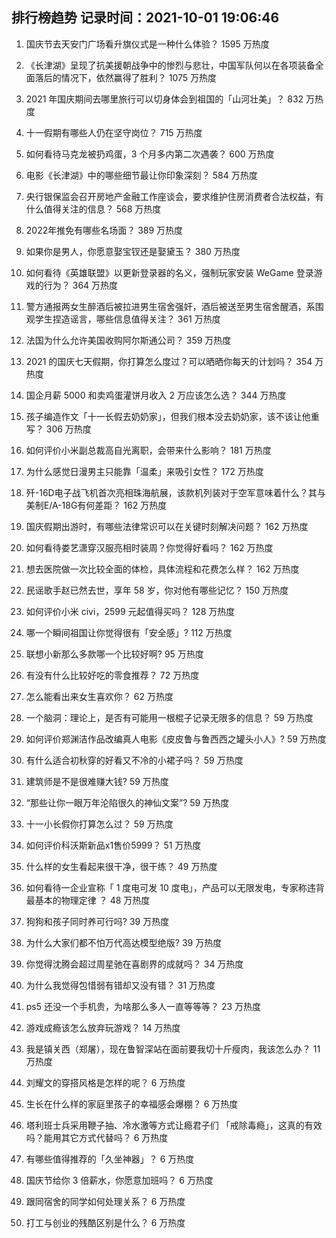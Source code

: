 
## 排行榜趋势 记录时间：2021-10-01 19:06:46
  
  1. 国庆节去天安门广场看升旗仪式是一种什么体验？ 1595 万热度
    
  2. 《长津湖》呈现了抗美援朝战争中的惨烈与悲壮，中国军队何以在各项装备全面落后的情况下，依然赢得了胜利？ 1075 万热度
    
  3. 2021 年国庆期间去哪里旅行可以切身体会到祖国的「山河壮美」？ 832 万热度
    
  4. 十一假期有哪些人仍在坚守岗位？ 715 万热度
    
  5. 如何看待马克龙被扔鸡蛋，3 个月多内第二次遇袭？ 600 万热度
    
  6. 电影《长津湖》中的哪些细节最让你印象深刻？ 584 万热度
    
  7. 央行银保监会召开房地产金融工作座谈会，要求维护住房消费者合法权益，有什么值得关注的信息？ 568 万热度
    
  8. 2022年推免有哪些名场面？ 389 万热度
    
  9. 如果你是男人，你愿意娶宝钗还是娶黛玉？ 380 万热度
    
  10. 如何看待《英雄联盟》以更新登录器的名义，强制玩家安装 WeGame 登录游戏的行为？ 364 万热度
    
  11. 警方通报两女生醉酒后被拉进男生宿舍强奸，酒后被送至男生宿舍醒酒，系围观学生捏造谣言，哪些信息值得关注？ 361 万热度
    
  12. 法国为什么允许美国收购阿尔斯通公司？ 359 万热度
    
  13. 2021 的国庆七天假期，你打算怎么度过？可以晒晒你每天的计划吗？ 354 万热度
    
  14. 国企月薪  5000 和卖鸡蛋灌饼月收入 2 万应该怎么选？ 344 万热度
    
  15. 孩子编造作文「十一长假去奶奶家」，但我们根本没去奶奶家，该不该让他重写？ 306 万热度
    
  16. 如何评价小米副总裁高自光离职，会带来什么影响？ 181 万热度
    
  17. 为什么感觉日漫男主只能靠「温柔」来吸引女性？ 172 万热度
    
  18. 歼-16D电子战飞机首次亮相珠海航展，该款机列装对于空军意味着什么？其与美制E/A-18G有何差距？ 162 万热度
    
  19. 国庆假期出游时，有哪些法律常识可以在关键时刻解决问题？ 162 万热度
    
  20. 如何看待娄艺潇穿汉服亮相时装周？你觉得好看吗？ 162 万热度
    
  21. 想去医院做一次比较全面的体检，具体流程和花费怎么样？ 162 万热度
    
  22. 民谣歌手赵已然去世，享年 58 岁，你对他有哪些记忆？ 150 万热度
    
  23. 如何评价小米 civi，2599 元起值得买吗？ 128 万热度
    
  24. 哪一个瞬间祖国让你觉得很有「安全感」? 112 万热度
    
  25. 联想小新那么多款哪一个比较好啊? 95 万热度
    
  26. 有没有什么比较好吃的零食推荐？ 72 万热度
    
  27. 怎么能看出来女生喜欢你？ 62 万热度
    
  28. 一个脑洞：理论上，是否有可能用一根棍子记录无限多的信息？ 59 万热度
    
  29. 如何评价郑渊洁作品改编真人电影《皮皮鲁与鲁西西之罐头小人》? 59 万热度
    
  30. 有什么适合初秋穿的好看又不冷的小裙子吗？ 59 万热度
    
  31. 建筑师是不是很难赚大钱? 59 万热度
    
  32. “那些让你一眼万年沦陷很久的神仙文案”? 59 万热度
    
  33. 十一小长假你打算怎么过？ 59 万热度
    
  34. 如何评价科沃斯新品x1售价5999？ 51 万热度
    
  35. 什么样的女生看起来很干净，很干练？ 49 万热度
    
  36. 如何看待一企业宣称「 1 度电可发 10 度电」，产品可以无限发电，专家称违背最基本的物理定律 ？ 48 万热度
    
  37. 狗狗和孩子同时养可行吗? 39 万热度
    
  38. 为什么大家们都不怕万代高达模型绝版? 39 万热度
    
  39. 你觉得沈腾会超过周星驰在喜剧界的成就吗？ 34 万热度
    
  40. 为什么我觉得包惜弱有错却又没有错？ 31 万热度
    
  41. ps5 还没一个手机贵，为啥那么多人一直等等等？ 23 万热度
    
  42. 游戏成瘾该怎么放弃玩游戏？ 14 万热度
    
  43. 我是镇关西（郑屠），现在鲁智深站在面前要我切十斤瘦肉，我该怎么办？ 11 万热度
    
  44. 刘耀文的穿搭风格是怎样的呢？ 6 万热度
    
  45. 生长在什么样的家庭里孩子的幸福感会爆棚？ 6 万热度
    
  46. 塔利班士兵采用鞭子抽、冷水激等方式让瘾君子们 「戒除毒瘾」，这真的有效吗？能用其它方式代替吗？ 6 万热度
    
  47. 有哪些值得推荐的「久坐神器」？ 6 万热度
    
  48. 国庆节给你 3 倍薪水，你愿意加班吗？ 6 万热度
    
  49. 跟同宿舍的同学如何处理关系？ 6 万热度
    
  50. 打工与创业的残酷区别是什么？ 6 万热度
    